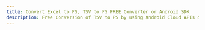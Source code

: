 ---title: Convert Excel to PS, TSV to PS FREE Converter or Android SDKdescription: Free Conversion of TSV to PS by using Android Cloud APIs & SDKs. Also Create, Edit & Render Microsoft Excel, CSV and SpreadsheetML worksheets or spreadsheet in the Cloud.---